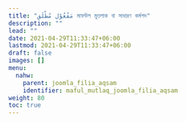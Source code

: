```yaml
---
title: "مَفْعُوْل مُطْلَق মাফউল মুতলাক বা সাধারণ কর্মপদ"
description: ""
lead: ""
date: 2021-04-29T11:33:47+06:00
lastmod: 2021-04-29T11:33:47+06:00
draft: false
images: []
menu: 
  nahw:
    parent: joomla_filia_aqsam
    identifier: maful_mutlaq_joomla_filia_aqsam
weight: 80
toc: true
---
```



